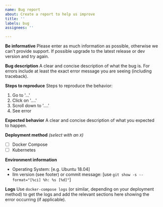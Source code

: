 ```yaml
---
name: Bug report
about: Create a report to help us improve
title: ''
labels: bug
assignees: ''

---
```


**Be informative**
Please enter as much information as possible, otherwise we can't provide support. If possible upgrade to the latest release or dev version and try again.

**Bug description**
A clear and concise description of what the bug is. For errors include at least the exact error message you are seeing (including traceback).

**Steps to reproduce**
Steps to reproduce the behavior:
1. Go to '...'
2. Click on '....'
3. Scroll down to '....'
4. See error

**Expected behavior**
A clear and concise description of what you expected to happen.

**Deployment method** *(select with an `X`)*
- [ ] Docker Compose
- [ ] Kubernetes

**Environment information**
 - Operating System: [e.g. Ubuntu 18.04]
 - llm version (see footer) or commit message: [use `git show -s --format="[%ci] %h: %s [%d]"`]

**Logs** 
Use `docker-compose logs` (or similar, depending on your deployment method) to get the logs and add the relevant sections here showing the error occurring (if applicable).
